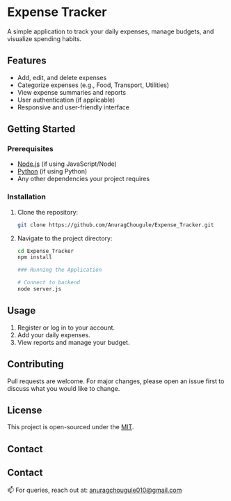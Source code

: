 # Expense Tracker

A simple application to track your daily expenses, manage budgets, and visualize spending habits.

## Features

- Add, edit, and delete expenses
- Categorize expenses (e.g., Food, Transport, Utilities)
- View expense summaries and reports
- User authentication (if applicable)
- Responsive and user-friendly interface

## Getting Started

### Prerequisites

- [Node.js](https://nodejs.org/) (if using JavaScript/Node)
- [Python](https://python.org/) (if using Python)
- Any other dependencies your project requires

### Installation

1. Clone the repository:
   ```bash
   git clone https://github.com/AnuragChougule/Expense_Tracker.git
   ```
2. Navigate to the project directory:
   ```bash
   cd Expense_Tracker
   npm install

   ### Running the Application

   # Connect to backend
   node server.js
   ```


  

## Usage

1. Register or log in to your account.
2. Add your daily expenses.
3. View reports and manage your budget.

## Contributing

Pull requests are welcome. For major changes, please open an issue first to discuss what you would like to change.

## License

This project is open-sourced under the [MIT](LICENSE).

## Contact
## Contact

📫 For queries, reach out at: [anuragchougule010@gmail.com](mailto:anuragchougule010@gmail.com)
